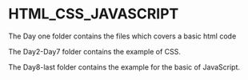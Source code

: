# HTML_CSS_JAVASCRIPT

The Day one folder contains the files which covers a basic html code

The Day2-Day7 folder contains the example of CSS.

The Day8-last folder contains the example for the basic of JavaScript.
